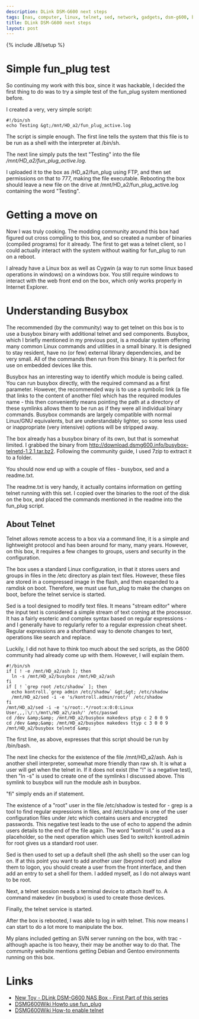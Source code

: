 ```yaml
---
description: DLink DSM-G600 next steps
tags: [nas, computer, linux, telnet, sed, network, gadgets, dsm-g600, busybox, pc, hackable, sbc, modding, powerpc]
title: DLink DSM-G600 next steps
layout: post
---
```

{% include JB/setup %}

# Simple fun_plug test

So continuing my work with this box, since it was hackable, I decided the first thing to do was to try a simple test of the fun_plug system mentioned before.

I created a very, very simple script:

    #!/bin/sh
    echo Testing &gt;/mnt/HD_a2/fun_plug_active.log


The script is simple enough. The first line tells the system that this file is to be run as a shell with the interpreter at /bin/sh.

The next line simply puts the text "Testing" into the file */mnt/HD_a2/fun_plug_active.log*.

I uploaded it to the box as /HD_a2/fun_plug using FTP, and then set permissions on that to 777, making the file executable. Rebooting the box should leave a new file on the drive at /mnt/HD_a2/fun_plug_active.log containing the word "Testing".

# Getting a move on

Now I was truly cooking. The modding community around this box had figured out cross compiling to this box, and so created a number of binaries (compiled programs) for it already. The first to get was a telnet client, so I could actually interact with the system without waiting for fun_plug to run on a reboot.

I already have a Linux box as well as Cygwin (a way to run some linux based operations in windows) on a windows box. You still require windows to interact with the web front end on the box, which only works properly in Internet Explorer.

# Understanding Busybox

The recommended (by the community) way to get telnet on this box is to use a busybox binary with additional telnet and sed components. Busybox, which I briefly mentioned in my previous post, is a modular system offering many common Linux commands and utilities in a small binary. It is designed to stay resident, have no (or few) external library dependencies, and be very small. All of the commands then run from this binary. It is perfect for use on embedded devices like this.

Busybox has an interesting way to identify which module is being called. You can run busybox directly, with the required command as a first parameter. However, the recommended way is to use a symbolic link (a file that links to the content of another file) which has the required modules name - this then conveniently means pointing the path at a directory of these symlinks allows them to be run as if they were all individual binary commands. Busybox commands are largely compatible with normal Linux/GNU equivalents, but are understandably lighter, so some less used or inappropriate (very intensive) options will be stripped away.

The box already has a busybox binary of its own, but that is somewhat limited. I grabbed the binary from <http://download.dsmg600.info/busybox-telnetd-1.2.1.tar.bz2>. Following the community guide, I used 7zip to extract it to a folder.

You should now end up with a couple of files - busybox, sed and a readme.txt.

The readme.txt is very handy, it actually contains information on getting telnet running with this set. I copied over the binaries to the root of the disk on the box, and placed the commands mentioned in the readme into the fun_plug script.

## About Telnet

Telnet allows remote access to a box via a command line, it is a simple and lightweight protocol and has been around for many, many years. However, on this box, it requires a few changes to groups, users and security in the configuration.

The box uses a standard Linux configuration, in that it stores users and groups in files in the /etc directory as plain text files. However, these files are stored in a compressed image in the flash, and then expanded to a ramdisk on boot. Therefore, we must use fun_plug to make the changes on boot, before the telnet service is started.

Sed is a tool designed to modify text files. It means "stream editor" where the input text is considered a simple stream of text coming at the processor. It has a fairly esoteric and complex syntax based on regular expressions - and I generally have to regularly refer to a regular expression cheat sheet. Regular expressions are a shorthand way to denote changes to text, operations like search and replace.

Luckily, I did not have to think too much about the sed scripts, as the G600 community had already come up with them. However, I will explain them.

    #!/bin/sh
    if [ ! -e /mnt/HD_a2/ash ]; then
      ln -s /mnt/HD_a2/busybox /mnt/HD_a2/ash
    fi
    if [ ! `grep root /etc/shadow` ]; then
      echo kontroll.`grep admin /etc/shadow` &gt;&gt; /etc/shadow
      /mnt/HD_a2/sed -i -e 's/kontroll.admin/root/' /etc/shadow
    fi
    /mnt/HD_a2/sed -i -e 's/root:.*/root:x:0:0:Linux User,,,:\/:\/mnt\/HD_a2\/ash/' /etc/passwd
    cd /dev &amp;&amp; /mnt/HD_a2/busybox makedevs ptyp c 2 0 0 9
    cd /dev &amp;&amp; /mnt/HD_a2/busybox makedevs ttyp c 3 0 0 9
    /mnt/HD_a2/busybox telnetd &amp;


The first line, as above, expresses that this script should be run by /bin/bash.

The next line checks for the existence of the file /mnt/HD_a2/ash. Ash is another shell interpreter, somewhat more friendly than raw sh. It is what a user will get when the telnet in. If it does not exist (the "!" is a negative test), then "ln -s" is used to create one of the symlinks I discussed above. This symlink to busybox will run the module ash in busybox.

"fi" simply ends an if statement.

The existence of a "root" user in the file /etc/shadow is tested for - grep is a tool to find regular expressions in files, and /etc/shadow is one of the user configuration files under /etc which contains users and encrypted passwords. This negative test leads to the use of echo to append the admin users details to the end of the file again. The word "kontroll." is used as a placeholder, so the next operation which uses Sed to switch kontroll.admin for root gives us a standard root user.

Sed is then used to set up a default shell (the ash shell) so the user can log on. If at this point you want to add another user (beyond root) and allow them to logon, you should create a user from the front interface, and then add an entry to set a shell for them. I added myself, as I do not always want to be root.

Next, a telnet session needs a terminal device to attach itself to. A command makedev (in busybox) is used to create those devices.

Finally, the telnet service is started.

After the box is rebooted, I was able to log in with telnet. This now means I can start to do a lot more to manipulate the box.

My plans included getting an SVN server running on the box, with trac - although apache is too heavy, their may be another way to do that. The community website mentions getting Debian and Gentoo environments running on this box.

# Links

* [New Toy - DLink DSM-G600 NAS Box - First Part of this series](2008-03-16-new-toy-dlink-dsm-g600-nas-box)
* [DSMG600Wiki Howto use fun_plug](http://dsmg600.info/howto:fun_plug)
* [DSMG600Wiki How-to enable telnet](http://dsmg600.info/howto:telnet)

